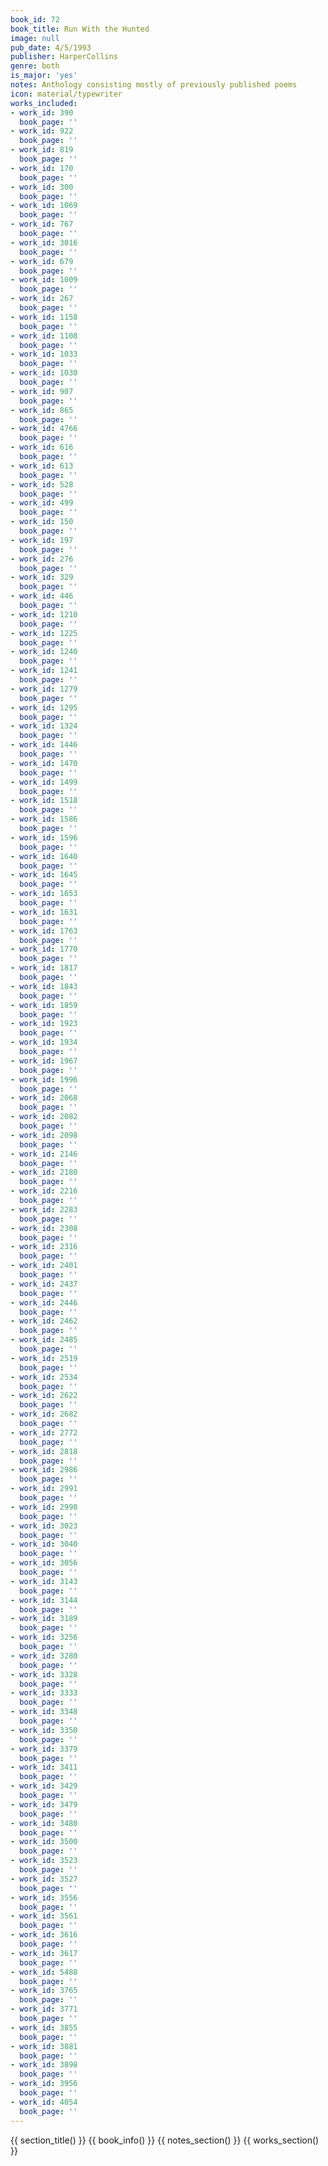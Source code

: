 ```yaml
---
book_id: 72
book_title: Run With the Hunted
image: null
pub_date: 4/5/1993
publisher: HarperCollins
genre: both
is_major: 'yes'
notes: Anthology consisting mostly of previously published poems
icon: material/typewriter
works_included:
- work_id: 390
  book_page: ''
- work_id: 922
  book_page: ''
- work_id: 819
  book_page: ''
- work_id: 170
  book_page: ''
- work_id: 300
  book_page: ''
- work_id: 1069
  book_page: ''
- work_id: 767
  book_page: ''
- work_id: 3016
  book_page: ''
- work_id: 679
  book_page: ''
- work_id: 1009
  book_page: ''
- work_id: 267
  book_page: ''
- work_id: 1158
  book_page: ''
- work_id: 1108
  book_page: ''
- work_id: 1033
  book_page: ''
- work_id: 1030
  book_page: ''
- work_id: 907
  book_page: ''
- work_id: 865
  book_page: ''
- work_id: 4766
  book_page: ''
- work_id: 616
  book_page: ''
- work_id: 613
  book_page: ''
- work_id: 528
  book_page: ''
- work_id: 499
  book_page: ''
- work_id: 150
  book_page: ''
- work_id: 197
  book_page: ''
- work_id: 276
  book_page: ''
- work_id: 329
  book_page: ''
- work_id: 446
  book_page: ''
- work_id: 1210
  book_page: ''
- work_id: 1225
  book_page: ''
- work_id: 1240
  book_page: ''
- work_id: 1241
  book_page: ''
- work_id: 1279
  book_page: ''
- work_id: 1295
  book_page: ''
- work_id: 1324
  book_page: ''
- work_id: 1446
  book_page: ''
- work_id: 1470
  book_page: ''
- work_id: 1499
  book_page: ''
- work_id: 1518
  book_page: ''
- work_id: 1586
  book_page: ''
- work_id: 1596
  book_page: ''
- work_id: 1640
  book_page: ''
- work_id: 1645
  book_page: ''
- work_id: 1653
  book_page: ''
- work_id: 1631
  book_page: ''
- work_id: 1763
  book_page: ''
- work_id: 1770
  book_page: ''
- work_id: 1817
  book_page: ''
- work_id: 1843
  book_page: ''
- work_id: 1859
  book_page: ''
- work_id: 1923
  book_page: ''
- work_id: 1934
  book_page: ''
- work_id: 1967
  book_page: ''
- work_id: 1996
  book_page: ''
- work_id: 2068
  book_page: ''
- work_id: 2082
  book_page: ''
- work_id: 2098
  book_page: ''
- work_id: 2146
  book_page: ''
- work_id: 2180
  book_page: ''
- work_id: 2216
  book_page: ''
- work_id: 2283
  book_page: ''
- work_id: 2308
  book_page: ''
- work_id: 2316
  book_page: ''
- work_id: 2401
  book_page: ''
- work_id: 2437
  book_page: ''
- work_id: 2446
  book_page: ''
- work_id: 2462
  book_page: ''
- work_id: 2485
  book_page: ''
- work_id: 2519
  book_page: ''
- work_id: 2534
  book_page: ''
- work_id: 2622
  book_page: ''
- work_id: 2682
  book_page: ''
- work_id: 2772
  book_page: ''
- work_id: 2818
  book_page: ''
- work_id: 2986
  book_page: ''
- work_id: 2991
  book_page: ''
- work_id: 2998
  book_page: ''
- work_id: 3023
  book_page: ''
- work_id: 3040
  book_page: ''
- work_id: 3056
  book_page: ''
- work_id: 3143
  book_page: ''
- work_id: 3144
  book_page: ''
- work_id: 3189
  book_page: ''
- work_id: 3256
  book_page: ''
- work_id: 3280
  book_page: ''
- work_id: 3328
  book_page: ''
- work_id: 3333
  book_page: ''
- work_id: 3348
  book_page: ''
- work_id: 3350
  book_page: ''
- work_id: 3379
  book_page: ''
- work_id: 3411
  book_page: ''
- work_id: 3429
  book_page: ''
- work_id: 3479
  book_page: ''
- work_id: 3480
  book_page: ''
- work_id: 3500
  book_page: ''
- work_id: 3523
  book_page: ''
- work_id: 3527
  book_page: ''
- work_id: 3556
  book_page: ''
- work_id: 3561
  book_page: ''
- work_id: 3616
  book_page: ''
- work_id: 3617
  book_page: ''
- work_id: 5488
  book_page: ''
- work_id: 3765
  book_page: ''
- work_id: 3771
  book_page: ''
- work_id: 3855
  book_page: ''
- work_id: 3881
  book_page: ''
- work_id: 3898
  book_page: ''
- work_id: 3956
  book_page: ''
- work_id: 4054
  book_page: ''
---
```


{{ section_title() }}
{{ book_info() }}
{{ notes_section() }}
{{ works_section() }}
